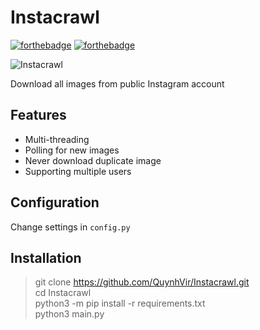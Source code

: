 # Instacrawl

[![forthebadge](http://forthebadge.com/images/badges/made-with-python.svg)](http://forthebadge.com)
[![forthebadge](http://forthebadge.com/images/badges/built-with-love.svg)](http://forthebadge.com)

![Instacrawl](https://cdn.vir.vn/images/Instacrawl.png)

Download all images from public Instagram account

## Features
* Multi-threading
* Polling for new images
* Never download duplicate image
* Supporting multiple users

## Configuration

Change settings in `config.py`

## Installation
> git clone https://github.com/QuynhVir/Instacrawl.git  
> cd Instacrawl  
> python3 -m pip install -r requirements.txt  
> python3 main.py